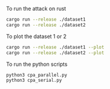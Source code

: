 To run the attack on rust 
```bash
cargo run --release ./dataset1
cargo run --release ./dataset2
```

To plot the dataset 1 or 2
```bash
cargo run --release ./dataset1 --plot
cargo run --release ./dataset2 --plot
```

To run the python scripts
```bash
python3 cpa_parallel.py
python3 cpa_serial.py
```
